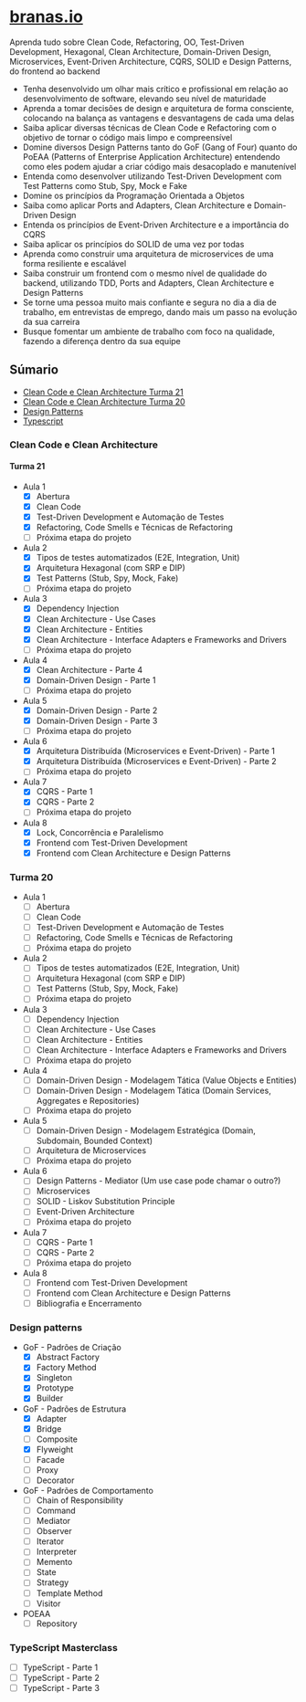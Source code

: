 # [branas.io](https://www.branas.io/cursos/)

Aprenda tudo sobre Clean Code, Refactoring, OO, Test-Driven Development, Hexagonal, Clean Architecture, Domain-Driven Design, Microservices, Event-Driven Architecture, CQRS, SOLID e Design Patterns, do frontend ao backend

- Tenha desenvolvido um olhar mais crítico e profissional em relação ao desenvolvimento de software, elevando seu nível de maturidade
- Aprenda a tomar decisões de design e arquitetura de forma consciente, colocando na balança as vantagens e desvantagens de cada uma delas
- Saiba aplicar diversas técnicas de Clean Code e Refactoring com o objetivo de tornar o código mais limpo e compreensível
- Domine diversos Design Patterns tanto do GoF (Gang of Four) quanto do PoEAA (Patterns of Enterprise Application Architecture) entendendo como eles podem ajudar a criar código mais desacoplado e manutenível
- Entenda como desenvolver utilizando Test-Driven Development com Test Patterns como Stub, Spy, Mock e Fake
- Domine os princípios da Programação Orientada a Objetos
- Saiba como aplicar Ports and Adapters, Clean Architecture e Domain-Driven Design
- Entenda os princípios de Event-Driven Architecture e a importância do CQRS
- Saiba aplicar os princípios do SOLID de uma vez por todas
- Aprenda como construir uma arquitetura de microservices de uma forma resiliente e escalável
- Saiba construir um frontend com o mesmo nível de qualidade do backend, utilizando TDD, Ports and Adapters, Clean Architecture e Design Patterns
- Se torne uma pessoa muito mais confiante e segura no dia a dia de trabalho, em entrevistas de emprego, dando mais um passo na evolução da sua carreira
- Busque fomentar um ambiente de trabalho com foco na qualidade, fazendo a diferença dentro da sua equipe

## Súmario
- [Clean Code e Clean Architecture Turma 21](https://github.com/GabrielBursi/studylog/blob/main/cursos-pagos/BRANAS-IO.md#turma-21)
- [Clean Code e Clean Architecture Turma 20](https://github.com/GabrielBursi/studylog/blob/main/cursos-pagos/BRANAS-IO.md#turma-20)
- [Design Patterns](https://github.com/GabrielBursi/studylog/blob/main/cursos-pagos/BRANAS-IO.md#design-patterns)
- [Typescript](https://github.com/GabrielBursi/studylog/blob/main/cursos-pagos/BRANAS-IO.md#typescript-masterclass)

### Clean Code e Clean Architecture

#### Turma 21

- Aula 1
    - [x] Abertura
    - [x] Clean Code
    - [x] Test-Driven Development e Automação de Testes
    - [x] Refactoring, Code Smells e Técnicas de Refactoring
    - [ ] Próxima etapa do projeto
- Aula 2
    - [x] Tipos de testes automatizados (E2E, Integration, Unit)
    - [x] Arquitetura Hexagonal (com SRP e DIP)
    - [x] Test Patterns (Stub, Spy, Mock, Fake)
    - [ ] Próxima etapa do projeto
- Aula 3
    - [x] Dependency Injection
    - [x] Clean Architecture - Use Cases
    - [x] Clean Architecture - Entities
    - [x] Clean Architecture - Interface Adapters e Frameworks and Drivers
    - [ ] Próxima etapa do projeto
- Aula 4
    - [x] Clean Architecture - Parte 4
    - [x] Domain-Driven Design - Parte 1
    - [ ] Próxima etapa do projeto
- Aula 5
    - [x] Domain-Driven Design - Parte 2
    - [x] Domain-Driven Design - Parte 3
    - [ ] Próxima etapa do projeto
- Aula 6
    - [x] Arquitetura Distribuída (Microservices e Event-Driven) - Parte 1
    - [x] Arquitetura Distribuída (Microservices e Event-Driven) - Parte 2
    - [ ] Próxima etapa do projeto
- Aula 7
    - [x] CQRS - Parte 1
    - [x] CQRS - Parte 2
    - [ ] Próxima etapa do projeto
- Aula 8
    - [x] Lock, Concorrência e Paralelismo
    - [x] Frontend com Test-Driven Development
    - [x] Frontend com Clean Architecture e Design Patterns

### Turma 20

- Aula 1
    - [ ] Abertura
    - [ ] Clean Code
    - [ ] Test-Driven Development e Automação de Testes
    - [ ] Refactoring, Code Smells e Técnicas de Refactoring
    - [ ] Próxima etapa do projeto
- Aula 2
    - [ ] Tipos de testes automatizados (E2E, Integration, Unit)
    - [ ] Arquitetura Hexagonal (com SRP e DIP)
    - [ ] Test Patterns (Stub, Spy, Mock, Fake)
    - [ ] Próxima etapa do projeto
- Aula 3
    - [ ] Dependency Injection
    - [ ] Clean Architecture - Use Cases
    - [ ] Clean Architecture - Entities
    - [ ] Clean Architecture - Interface Adapters e Frameworks and Drivers
    - [ ] Próxima etapa do projeto
- Aula 4
    - [ ] Domain-Driven Design - Modelagem Tática (Value Objects e Entities)
    - [ ] Domain-Driven Design - Modelagem Tática (Domain Services, Aggregates e Repositories)
    - [ ] Próxima etapa do projeto
- Aula 5
    - [ ] Domain-Driven Design - Modelagem Estratégica (Domain, Subdomain, Bounded Context)
    - [ ] Arquitetura de Microservices
    - [ ] Próxima etapa do projeto
- Aula 6
    - [ ] Design Patterns - Mediator (Um use case pode chamar o outro?)
    - [ ] Microservices
    - [ ] SOLID - Liskov Substitution Principle
    - [ ] Event-Driven Architecture
    - [ ] Próxima etapa do projeto
- Aula 7
    - [ ] CQRS - Parte 1
    - [ ] CQRS - Parte 2
    - [ ] Próxima etapa do projeto
- Aula 8
    - [ ] Frontend com Test-Driven Development
    - [ ] Frontend com Clean Architecture e Design Patterns
    - [ ] Bibliografia e Encerramento

### Design patterns
  - GoF - Padrões de Criação
    - [x] Abstract Factory
    - [x] Factory Method
    - [x] Singleton
    - [x] Prototype
    - [x] Builder
  - GoF - Padrões de Estrutura
    - [x] Adapter
    - [x] Bridge
    - [ ] Composite
    - [x] Flyweight
    - [ ] Facade
    - [ ] Proxy
    - [ ] Decorator
  - GoF - Padrões de Comportamento
    - [ ] Chain of Responsibility
    - [ ] Command
    - [ ] Mediator
    - [ ] Observer
    - [ ] Iterator
    - [ ] Interpreter
    - [ ] Memento
    - [ ] State
    - [ ] Strategy
    - [ ] Template Method
    - [ ] Visitor
  - POEAA
    - [ ] Repository
### TypeScript Masterclass
  - [ ] TypeScript - Parte 1
  - [ ] TypeScript - Parte 2
  - [ ] TypeScript - Parte 3
